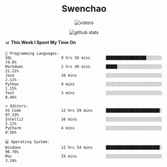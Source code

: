 <h1 align="center">Swenchao</h3>

<p align="center">
  <img src="https://visitor-badge.glitch.me/badge?page_id=Swenchao" alt="vistors" />
</p>

<p align="center">
  <img src="https://github-readme-stats.vercel.app/api?username=Swenchao&count_private=true&show_icons=true&theme=vue-dark&hide_title=true" alt="github stats" />
</p>

<!--START_SECTION:waka-->
📊 **This Week I Spent My Time On** 

```text
💬 Programming Languages: 
SQL                      9 hrs 58 mins       ██████████████████░░░░░░░   74.8% 
Markdown                 2 hrs 49 mins       █████░░░░░░░░░░░░░░░░░░░░   21.21% 
Java                     16 mins             ░░░░░░░░░░░░░░░░░░░░░░░░░   2.11% 
Python                   9 mins              ░░░░░░░░░░░░░░░░░░░░░░░░░   1.15% 
Text                     3 mins              ░░░░░░░░░░░░░░░░░░░░░░░░░   0.46%

🔥 Editors: 
VS Code                  12 hrs 59 mins      ████████████████████████░   97.33% 
IntelliJ                 16 mins             ░░░░░░░░░░░░░░░░░░░░░░░░░   2.11% 
PyCharm                  4 mins              ░░░░░░░░░░░░░░░░░░░░░░░░░   0.56%

💻 Operating System: 
Windows                  12 hrs 54 mins      ████████████████████████░   96.76% 
Mac                      25 mins             ░░░░░░░░░░░░░░░░░░░░░░░░░   3.24%

```


<!--END_SECTION:waka-->
